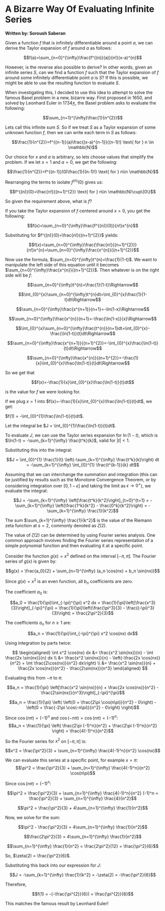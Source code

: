 # A Bizarre Way Of Evaluating Infinite Series

**Written by: Soroush Saberan**

Given a function $f$ that is infinitely differentiable around a point $a$, we can derive the Taylor expansion of $f$ around $a$ as follows:

$$f(a)=\sum_{n=0}^{\infty}\frac{f^{(n)}(a)}{n!}(x-a)^{n}$$

However, is the reverse also possible to derive? In other words, given an infinite series $S$, can we find a function $f$ such that the Taylor expansion of $f$ around some infinitely differentiable point $a$ is $S$? If this is possible, we might be able to use the resulting function to evaluate $S$.

When investigating this, I decided to use this idea to attempt to solve the famous Basel problem in a new, bizarre way. First proposed in 1650, and solved by Leonhard Euler in 1734[\*](https://en.wikipedia.org/wiki/Basel_problem), the Basel problem asks to evaluate the following:

$$\sum_{n=1}^{\infty}\frac{1}{n^{2}}$$

Lets call this infinite sum $S$. So if we treat $S$ as a Taylor expansion of some unknown function $f$, then we can write each term in $S$ as follows:

$$\frac{1}{n^{2}}=f^{(n-1)}(a)\frac{(x-a)^{n-1}}{(n-1)!} \text{ for } n \in \mathbb{N}$$

Our choice for $x$ and $a$ is arbitrary, so lets choose values that simplify the problem. If we let $x=1$ and $a=0$, we get the following:

$$\frac{1}{n^{2}}=f^{(n-1)}(0)\frac{1}{(n-1)!} \text{ for } n\in \mathbb{N}$$

Rearranging the terms to isolate $f^{(n)}(0)$ gives us:

$$f^{(n)}(0)=\frac{n!}{(n+1)^{2}} \text{ for } n\in \mathbb{N}\cup\{0\}$$

So given the requirement above, what is $f$?

If you take the Taylor expansion of $f$ centered around $x=0$, you get the following:

$$f(x)=\sum_{n=0}^{\infty}\frac{f^{(n)}(0)}{n!}x^{n}$$

Substituting for $f^{(n)}(0)=\frac{n!}{(n+1)^{2}}$ yields:

$$f(x)=\sum_{n=0}^{\infty}\frac{\frac{n!}{(n+1)^{2}}}{n!}x^{n}=\sum_{n=0}^{\infty}\frac{x^{n}}{(n+1)^{2}}$$

Now use the formula, $\sum_{n=0}^{\infty}t^{n}=\frac{1}{1-t}$. We want to manipulate the left side of this equation until it becomes $\sum_{n=0}^{\infty}\frac{x^{n}}{(n+1)^{2}}$. Then whatever is on the right side will be $f$:

$$\sum_{n=0}^{\infty}t^{n}=\frac{1}{1-t}\Rightarrow$$

$$\int_{0}^{x}\sum_{n=0}^{\infty}t^{n}dt=\int_{0}^{x}\frac{1}{1-t}dt\Rightarrow$$

$$\sum_{n=0}^{\infty}\frac{x^{n+1}}{n+1}=-\ln(1-x)\Rightarrow$$

$$\sum_{n=0}^{\infty}\frac{x^{n}}{n+1}=-\frac{\ln(1-x)}{x}\Rightarrow$$

$$\int_{0}^{x}\sum_{n=0}^{\infty}\frac{t^{n}}{n+1}dt=\int_{0}^{x}-\frac{\ln(1-t)}{t}dt\Rightarrow$$

$$\sum_{n=0}^{\infty}\frac{x^{n+1}}{(n+1)^{2}}=-\int_{0}^{x}\frac{\ln(1-t)}{t}dt\Rightarrow$$

$$\sum_{n=0}^{\infty}\frac{x^{n}}{(n+1)^{2}}=-\frac{1}{x}\int_{0}^{x}\frac{\ln(1-t)}{t}dt\Rightarrow$$

So we get that

$$f(x)=-\frac{1}{x}\int_{0}^{x}\frac{\ln(1-t)}{t}dt$$

is the value for $f$ we were looking for.

If we plug $x=1$ into $f(x)=-\frac{1}{x}\int_{0}^{x}\frac{\ln(1-t)}{t}dt$, we get:

$f(1) = -\int_{0}^{1}\frac{\ln(1-t)}{t}dt$.

Let the integral be $J = \int_{0}^{1}\frac{\ln(1-t)}{t}dt$.

To evaluate $J$, we can use the Taylor series expansion for $\ln(1-t)$, which is $\ln(1-t) = -\sum_{k=1}^{\infty} \frac{t^k}{k}$, valid for $|t|<1$.

Substituting this into the integral:

$$J = \int_{0}^{1} \frac{1}{t} \left(-\sum_{k=1}^{\infty} \frac{t^k}{k}\right) dt = -\sum_{k=1}^{\infty} \int_{0}^{1} \frac{t^{k-1}}{k} dt$$

Assuming that we can interchange the summation and integration (this can be justified by results such as the Monotone Convergence Theorem, or by considering integration over $[0, 1-\epsilon]$ and taking the limit as $\epsilon \to 0^+$), we evaluate the integral:

$$J = -\sum_{k=1}^{\infty} \left[\frac{t^k}{k^2}\right]_{t=0}^{t=1} = -\sum_{k=1}^{\infty} \left(\frac{1^k}{k^2} - \frac{0^k}{k^2}\right) = -\sum_{k=1}^{\infty} \frac{1}{k^2}$$

The sum $\sum_{k=1}^{\infty} \frac{1}{k^2}$ is the value of the Riemann zeta function at $s=2$, commonly denoted as $\zeta(2)$.

The value of $\zeta(2)$ can be determined by using Fourier series analysis. One common approach involves finding the Fourier series representation of a simple polynomial function and then evaluating it at a specific point.

Consider the function $g(x)=x^2$ defined on the interval $[-\pi, \pi]$. The Fourier series of $g(x)$ is given by:

$$g(x) = \frac{a_0}{2} + \sum_{n=1}^{\infty} (a_n \cos(nx) + b_n \sin(nx))$$

Since $g(x)=x^2$ is an even function, all $b_n$ coefficients are zero.

The coefficient $a_0$ is:

$$a_0 = \frac{1}{\pi}\int_{-\pi}^{\pi} x^2 dx = \frac{1}{\pi}\left[\frac{x^3}{3}\right]_{-\pi}^{\pi} = \frac{1}{\pi}\left(\frac{\pi^3}{3} - \frac{(-\pi)^3}{3}\right) = \frac{2\pi^2}{3}$$

The coefficients $a_n$ for $n \ge 1$ are:

$$a_n = \frac{1}{\pi}\int_{-\pi}^{\pi} x^2 \cos(nx) dx$$

Using integration by parts twice:

$$
\begin{aligned}
\int x^2 \cos(nx) dx &= \frac{x^2 \sin(nx)}{n} - \int \frac{2x \sin(nx)}{n} dx \\
&= \frac{x^2 \sin(nx)}{n} - \left(-\frac{2x \cos(nx)}{n^2} + \int \frac{2\cos(nx)}{n^2} dx\right) \\
&= \frac{x^2 \sin(nx)}{n} + \frac{2x \cos(nx)}{n^2} - \frac{2\sin(nx)}{n^3}
\end{aligned}
$$

Evaluating this from $-\pi$ to $\pi$:

$$a_n = \frac{1}{\pi} \left[\frac{x^2 \sin(nx)}{n} + \frac{2x \cos(nx)}{n^2} - \frac{2\sin(nx)}{n^3}\right]_{-\pi}^{\pi}$$

$$a_n = \frac{1}{\pi} \left( \left(0 + \frac{2\pi \cos(n\pi)}{n^2} - 0\right) - \left(0 + \frac{-2\pi \cos(-n\pi)}{n^2} - 0\right) \right)$$

Since $\cos(n\pi) = (-1)^n$ and $\cos(-n\pi) = \cos(n\pi) = (-1)^n$:$$a_n = \frac{1}{\pi} \left( \frac{2\pi (-1)^n}{n^2} + \frac{2\pi (-1)^n}{n^2} \right) = \frac{4(-1)^n}{n^2}$$

So the Fourier series for $x^2$ on $[-\pi, \pi]$ is:

$$x^2 = \frac{\pi^2}{3} + \sum_{n=1}^{\infty} \frac{4(-1)^n}{n^2} \cos(nx)$$

We can evaluate this series at a specific point, for example $x=\pi$:$$\pi^2 = \frac{\pi^2}{3} + \sum_{n=1}^{\infty} \frac{4(-1)^n}{n^2} \cos(n\pi)$$

Since $\cos(n\pi) = (-1)^n$:

$$\pi^2 = \frac{\pi^2}{3} + \sum_{n=1}^{\infty} \frac{4(-1)^n}{n^2} (-1)^n = \frac{\pi^2}{3} + \sum_{n=1}^{\infty} \frac{4}{n^2}$$

$$\pi^2 = \frac{\pi^2}{3} + 4\sum_{n=1}^{\infty} \frac{1}{n^2}$$

Now, we solve for the sum:

$$\pi^2 - \frac{\pi^2}{3} = 4\sum_{n=1}^{\infty} \frac{1}{n^2}$$

$$\frac{2\pi^2}{3} = 4\sum_{n=1}^{\infty} \frac{1}{n^2}$$

$$\sum_{n=1}^{\infty} \frac{1}{n^2} = \frac{2\pi^2}{12} = \frac{\pi^2}{6}$$

So, $\zeta(2) = \frac{\pi^2}{6}$.

Substituting this back into our expression for $J$:

$$J = -\sum_{k=1}^{\infty} \frac{1}{k^2} = -\zeta(2) = -\frac{\pi^2}{6}$$

Therefore,

$$f(1) = -(-\frac{\pi^{2}}{6}) = \frac{\pi^{2}}{6}$$

This matches the famous result by Leonhard Euler!
